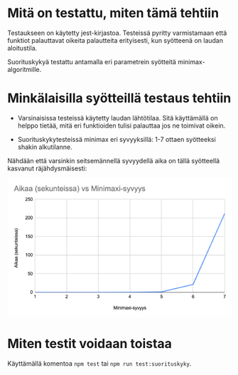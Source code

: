 # Mitä on testattu, miten tämä tehtiin

Testaukseen on käytetty jest-kirjastoa. Testeissä pyritty varmistamaan että funktiot palauttavat oikeita palautteita erityisesti, kun syötteenä on laudan aloitustila.

Suorituskykyä testattu antamalla eri parametrein syötteitä minimax-algoritmille.

# Minkälaisilla syötteillä testaus tehtiin

- Varsinaisissa testeissä käytetty laudan lähtötilaa. Sitä käyttämällä on helppo tietää, mitä eri funktioiden tulisi palauttaa jos ne toimivat oikein.

- Suorituskykytesteissä minimax eri syvyyksillä: 1-7 ottaen syötteeksi shakin alkutilanne.

Nähdään että varsinkin seitsemännellä syvyydellä aika on tällä syötteellä kasvanut räjähdysmäisesti:

![Minimax-syvyys vs. aika](https://raw.githubusercontent.com/Sendouc/tshakki-ai/master/dokumentaatio/syvyys.png)

# Miten testit voidaan toistaa

Käyttämällä komentoa `npm test` tai `npm run test:suorituskyky`.
